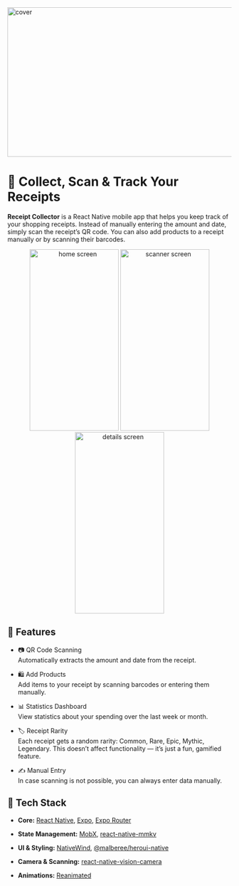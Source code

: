 <img width="1326" height="336" alt="cover" src="https://github.com/user-attachments/assets/837ab750-a09c-4d4f-bda0-9e8e4c6dfcf6" />

# 🧾 Collect, Scan & Track Your Receipts
**Receipt Collector** is a React Native mobile app that helps you keep track of your shopping receipts. Instead of manually entering the amount and date, simply scan the receipt’s QR code. You can also add products to a receipt manually or by scanning their barcodes.

<div align="center">
    <img width="200" height="408" alt="home screen" src="https://github.com/user-attachments/assets/e54ffc04-ef97-432e-af09-160bf04786d7" />
    <img width="200" height="408" alt="scanner screen" src="https://github.com/user-attachments/assets/edd4a262-38f7-4123-afcc-fa6b909af26b" />
    <img width="200" height="408" alt="details screen" src="https://github.com/user-attachments/assets/ff82e1f6-2aeb-4744-b5e8-7f28be47786a" />
</div>

## 🚀 Features
- 📷 QR Code Scanning\
  Automatically extracts the amount and date from the receipt.

- 🛍️ Add Products\
  Add items to your receipt by scanning barcodes or entering them manually.

- 📊 Statistics Dashboard\
  View statistics about your spending over the last week or month.

- 🏷️ Receipt Rarity\
  Each receipt gets a random rarity:
  Common, Rare, Epic, Mythic, Legendary.
  This doesn’t affect functionality — it’s just a fun, gamified feature.

- ✍️ Manual Entry\
  In case scanning is not possible, you can always enter data manually.

## 📱 Tech Stack
- **Core:** [React Native](https://reactnative.dev/), [Expo](https://expo.dev/), [Expo Router](https://expo.github.io/router/)  
  
- **State Management:** [MobX](https://mobx.js.org/), [react-native-mmkv](https://github.com/mrousavy/react-native-mmkv)  
  
- **UI & Styling:** [NativeWind](https://www.nativewind.dev/), [@malberee/heroui-native](https://github.com/Malberee/heroui-native)  
- **Camera & Scanning:** [react-native-vision-camera](https://github.com/mrousavy/react-native-vision-camera)  
  
- **Animations:** [Reanimated](https://docs.swmansion.com/react-native-reanimated/) 
